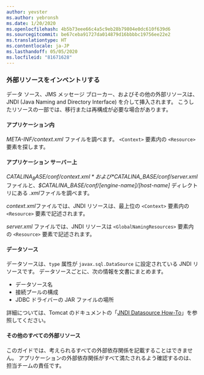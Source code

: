 ```yaml
---
author: yevster
ms.author: yebronsh
ms.date: 1/20/2020
ms.openlocfilehash: 4b5b73eee66c4a5c9eb28b79804e0dc610f639d6
ms.sourcegitcommit: be67ceba91727da014879d16bbbbc19756ee22e2
ms.translationtype: HT
ms.contentlocale: ja-JP
ms.lasthandoff: 05/05/2020
ms.locfileid: "81671628"
---
```

### <a name="inventory-external-resources"></a>外部リソースをインベントリする

データ ソース、JMS メッセージ ブローカー、およびその他の外部リソースは、JNDI (Java Naming and Directory Interface) を介して挿入されます。 こうしたリソースの一部では、移行または再構成が必要な場合があります。

#### <a name="inside-your-application"></a>アプリケーション内

*META-INF/context.xml* ファイルを調べます。 `<Context>` 要素内の `<Resource>` 要素を探します。

#### <a name="on-the-application-servers"></a>アプリケーション サーバー上

*$CATALINA_BASE/conf/context.xml* および *$CATALINA_BASE/conf/server.xml* ファイルと、*$CATALINA_BASE/conf/[engine-name]/[host-name]* ディレクトリにある *.xml*ファイルを調べます。

*context.xml*ファイルでは、JNDI リソースは、最上位の `<Context>` 要素内の `<Resource>` 要素で記述されます。

*server.xml* ファイルでは、JNDI リソースは `<GlobalNamingResources>` 要素内の `<Resource>` 要素で記述されます。

#### <a name="datasources"></a>データソース

データソースは、`type` 属性が `javax.sql.DataSource` に設定されている JNDI リソースです。 データソースごとに、次の情報を文書にまとめます。

* データソース名
* 接続プールの構成
* JDBC ドライバーの JAR ファイルの場所

詳細については、Tomcat のドキュメントの「[JNDI Datasource How-To](https://tomcat.apache.org/tomcat-9.0-doc/jndi-datasource-examples-howto.html)」を参照してください。

#### <a name="all-other-external-resources"></a>その他のすべての外部リソース

このガイドでは、考えられるすべての外部依存関係を記載することはできません。 アプリケーションの外部依存関係がすべて満たされるよう確認するのは、担当チームの責任です。
